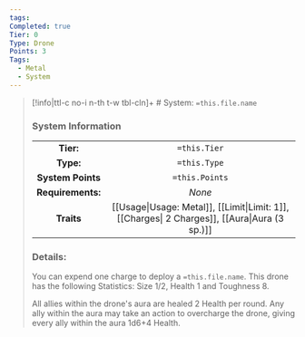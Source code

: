 ```yaml
---
tags: 
Completed: true
Tier: 0
Type: Drone
Points: 3
Tags:
  - Metal
  - System
---
```

> [!info|ttl-c no-i n-th t-w tbl-cln]+ # System: `=this.file.name`
> ### System Information
>|||
> |:---:|:---:|
> |**Tier:** | `=this.Tier`  |
> | **Type:** | `=this.Type`  |
> |**System Points**|`=this.Points`|
> | **Requirements:** | *None* |
> |**Traits**| [[Usage\|Usage: Metal]], [[Limit\|Limit: 1]], [[Charges\| 2 Charges]], [[Aura\|Aura (3 sp.)]]|
> ### Details:
> You can expend one charge to deploy a `=this.file.name`. This drone has the following Statistics: Size 1/2, Health 1 and Toughness 8. 
> 
> All allies within the drone's aura are healed 2 Health per round. Any ally within the aura may take an action to overcharge the drone, giving every ally within the aura 1d6+4 Health. 